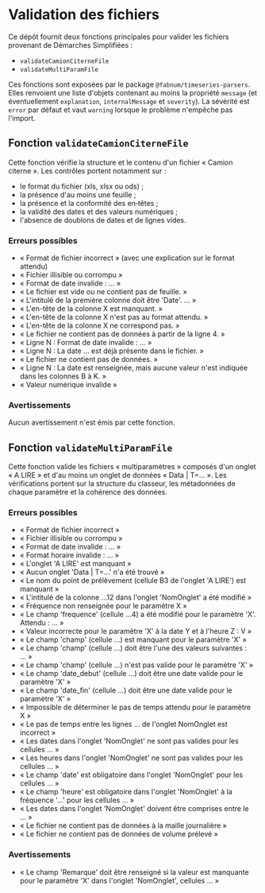 # Validation des fichiers

Ce dépôt fournit deux fonctions principales pour valider les fichiers provenant de Démarches Simplifiées :

- `validateCamionCiterneFile`
- `validateMultiParamFile`

Ces fonctions sont exposées par le package `@fabnum/timeseries-parsers`. Elles renvoient une liste d'objets contenant au moins la propriété `message` (et éventuellement `explanation`, `internalMessage` et `severity`). La sévérité est `error` par défaut et vaut `warning` lorsque le problème n'empêche pas l'import.

## Fonction `validateCamionCiterneFile`

Cette fonction vérifie la structure et le contenu d'un fichier « Camion citerne ». Les contrôles portent notamment sur :

- le format du fichier (xls, xlsx ou ods) ;
- la présence d'au moins une feuille ;
- la présence et la conformité des en‑têtes ;
- la validité des dates et des valeurs numériques ;
- l'absence de doublons de dates et de lignes vides.

### Erreurs possibles

- « Format de fichier incorrect » (avec une explication sur le format attendu)
- « Fichier illisible ou corrompu »
- « Format de date invalide : … »
- « Le fichier est vide ou ne contient pas de feuille. »
- « L'intitulé de la première colonne doit être 'Date'. … »
- « L'en-tête de la colonne X est manquant. »
- « L'en-tête de la colonne X n'est pas au format attendu. »
- « L'en-tête de la colonne X ne correspond pas. »
- « Le fichier ne contient pas de données à partir de la ligne 4. »
- « Ligne N : Format de date invalide : … »
- « Ligne N : La date … est déjà présente dans le fichier. »
- « Le fichier ne contient pas de données. »
- « Ligne N : La date est renseignée, mais aucune valeur n'est indiquée dans les colonnes B à K. »
- « Valeur numérique invalide »

### Avertissements

Aucun avertissement n'est émis par cette fonction.

## Fonction `validateMultiParamFile`

Cette fonction valide les fichiers « multiparamètres » composés d'un onglet « A LIRE » et d'au moins un onglet de données « Data | T=… ». Les vérifications portent sur la structure du classeur, les métadonnées de chaque paramètre et la cohérence des données.

### Erreurs possibles

- « Format de fichier incorrect »
- « Fichier illisible ou corrompu »
- « Format de date invalide : … »
- « Format horaire invalide : … »
- « L'onglet 'A LIRE' est manquant »
- « Aucun onglet 'Data | T=…' n'a été trouvé »
- « Le nom du point de prélèvement (cellule B3 de l'onglet 'A LIRE') est manquant »
- « L'intitulé de la colonne …12 dans l'onglet 'NomOnglet' a été modifié »
- « Fréquence non renseignée pour le paramètre X »
- « Le champ 'frequence' (cellule …4) a été modifié pour le paramètre 'X'. Attendu : … »
- « Valeur incorrecte pour le paramètre 'X' à la date Y et à l'heure Z : V »
- « Le champ 'champ' (cellule …) est manquant pour le paramètre 'X' »
- « Le champ 'champ' (cellule …) doit être l'une des valeurs suivantes : … »
- « Le champ 'champ' (cellule …) n'est pas valide pour le paramètre 'X' »
- « Le champ 'date_debut' (cellule …) doit être une date valide pour le paramètre 'X' »
- « Le champ 'date_fin' (cellule …) doit être une date valide pour le paramètre 'X' »
- « Impossible de déterminer le pas de temps attendu pour le paramètre X »
- « Le pas de temps entre les lignes … de l'onglet NomOnglet est incorrect »
- « Les dates dans l'onglet 'NomOnglet' ne sont pas valides pour les cellules … »
- « Les heures dans l'onglet 'NomOnglet' ne sont pas valides pour les cellules … »
- « Le champ 'date' est obligatoire dans l'onglet 'NomOnglet' pour les cellules … »
- « Le champ 'heure' est obligatoire dans l'onglet 'NomOnglet' à la fréquence '…' pour les cellules … »
- « Les dates dans l'onglet 'NomOnglet' doivent être comprises entre le … »
- « Le fichier ne contient pas de données à la maille journalière »
- « Le fichier ne contient pas de données de volume prélevé »

### Avertissements

- « Le champ 'Remarque' doit être renseigné si la valeur est manquante pour le paramètre 'X' dans l'onglet 'NomOnglet', cellules … »
